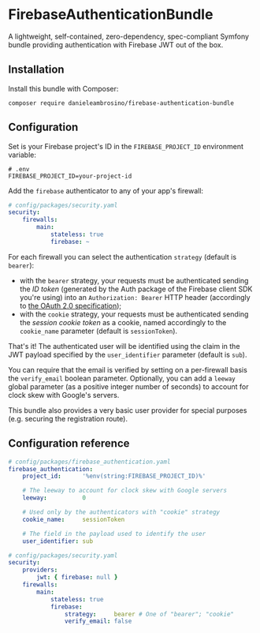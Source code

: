 # FirebaseAuthenticationBundle
A lightweight, self-contained, zero-dependency, spec-compliant Symfony bundle providing authentication with Firebase JWT out of the box.

## Installation
Install this bundle with Composer:
```shell
composer require danieleambrosino/firebase-authentication-bundle
```

## Configuration
Set is your Firebase project's ID in the `FIREBASE_PROJECT_ID` environment variable:

```env
# .env
FIREBASE_PROJECT_ID=your-project-id
```

Add the `firebase` authenticator to any of your app's firewall:

```yaml
# config/packages/security.yaml
security:
    firewalls:
        main:
            stateless: true
            firebase: ~
```

For each firewall you can select the authentication `strategy` (default is `bearer`):
- with the `bearer` strategy, your requests must be authenticated sending the *ID token* (generated by the Auth package of the Firebase client SDK you're using) into an `Authorization: Bearer` HTTP header (accordingly to [the OAuth 2.0 specification](https://datatracker.ietf.org/doc/html/rfc6750#section-2.1));
- with the `cookie` strategy, your requests must be authenticated sending the *session cookie token* as a cookie, named accordingly to the `cookie_name` parameter (default is `sessionToken`).

That's it! The authenticated user will be identified using the claim in the JWT payload specified by the `user_identifier` parameter (default is `sub`).

You can require that the email is verified by setting on a per-firewall basis the `verify_email` boolean parameter.
Optionally, you can add a `leeway` global parameter (as a positive integer number of seconds) to account for clock skew with Google's servers.

This bundle also provides a very basic user provider for special purposes (e.g. securing the registration route).

## Configuration reference

```yaml
# config/packages/firebase_authentication.yaml
firebase_authentication:
    project_id:      '%env(string:FIREBASE_PROJECT_ID)%'

    # The leeway to account for clock skew with Google servers
    leeway:          0

    # Used only by the authenticators with "cookie" strategy
    cookie_name:     sessionToken

    # The field in the payload used to identify the user
    user_identifier: sub
```

```yaml
# config/packages/security.yaml
security:
	providers:
		jwt: { firebase: null }
	firewalls:
		main:
			stateless: true
			firebase:
				strategy:     bearer # One of "bearer"; "cookie"
				verify_email: false
```